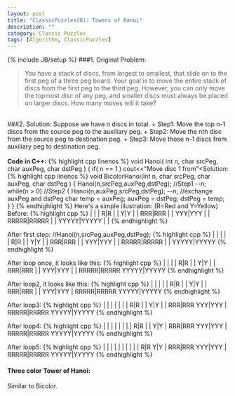 ```yaml
---
layout: post
title: "ClassicPuzzles[0]: Towers of Hanoi"
description: ""
category: Classic Puzzles
tags: [Algorithm, ClassicPuzzles]
---
```

{% include JB/setup %}
###1. Original Problem:
<blockquote>
You have a stack of discs, from largest to smallest, that slide on to the first peg of a three peg board. Your goal is to move the entire stack of discs from the first peg to the third peg. However, you can only move the topmost disc of any peg, and smaller discs must always be placed on larger discs. How many moves will it take? 
</blockquote>
<br>
###2. Solution:
Suppose we have n discs in total.
+ Step1: Move the top n-1 discs from the source peg to the auxiliary peg.
+ Step2: Move the nth disc from the source peg to destination peg.
+ Step3: Move those n-1 discs from auxiliary peg to destination peg.
<br><br>
<b>Code in C++:</b>
{% highlight cpp linenos %}
void Hanoi( int n, char srcPeg, char auxPeg, char dstPeg )
{
	if( n == 1 )
		cout<<"Move disc 1 from"<<srcPeg<<"to"<<dstPeg<<endl;
	Hanoi( n-1, srcPeg, dstPeg, auxPeg );
	cout<<"Move disc"<<n<<"from"<<srcPeg<<"to"<<dstPeg<<endl;
	Hanoi( n-1, auxPeg, dstPeg, srcPeg );
}
{% endhighlight %}
###3. Variations:
#### Bicolor Tower of Hanoi  
<b>Solution:</b>
{% highlight cpp linenos  %}
void BicolorHanoi(int n, char srcPeg, char auxPeg, char dstPeg )
{
	Hanoi(n,srcPeg,auxPeg,dstPeg);  //Step1
	--n;
	while(n > 0)  //Step2 
	{
		Hanoi(n,auxPeg,srcPeg,dstPeg); 
		--n;
		//exchange auxPeg and dstPeg
		char temp = auxPeg;
		auxPeg = dstPeg;
		dstPeg = temp;
	}
}
{% endhighlight %}
Here's a simple illustration:  
(R=Red and Y=Yellow)   
Before:
{% highlight cpp  %}
	     |           |           |
	    R|R          |           |
	    Y|Y          |           |
	  RRR|RRR        |           |
	  YYY|YYY        |           |
	RRRRR|RRRRR      |           |
	YYYYY|YYYYY      |           |     
{% endhighlight %}

After first step:  //Hanoi(n,srcPeg,auxPeg,dstPeg);
{% highlight cpp  %}
	     |           |           |
	     |           |          R|R
	     |           |          Y|Y
	     |           |        RRR|RRR
	     |           |        YYY|YYY
	     |           |      RRRRR|RRRRR
	     |           |      YYYYY|YYYYY
{% endhighlight %}

After loop once, it looks like this:
{% highlight cpp  %}
	     |           |           |
	     |          R|R          |
	     |          Y|Y          |
	     |        RRR|RRR        |
	     |        YYY|YYY        |
	     |      RRRRR|RRRRR YYYYY|YYYYY
{% endhighlight %}

After loop2, it looks like this:
{% highlight cpp %}
	     |           |           |
	     |           |          R|R
	     |           |          Y|Y
	     |           |        RRR|RRR
	     |           |        YYY|YYY
	     |      RRRRR|RRRRR YYYYY|YYYYY
{% endhighlight %}

After loop3:
{% highlight cpp %}
	     |           |           |
	     |           |           |
	     |          R|R          |
	     |          Y|Y          |
	     |        RRR|RRR     YYY|YYY
	     |      RRRRR|RRRRR YYYYY|YYYYY
{% endhighlight %}

After loop4:
{% highlight cpp %}
	     |           |           |
	     |           |           |
	     |           |          R|R
	     |           |          Y|Y
	     |        RRR|RRR     YYY|YYY
	     |      RRRRR|RRRRR YYYYY|YYYYY
{% endhighlight %}

After loop5:
{% highlight cpp  %}
	     |           |           |
	     |           |           |
	     |           |           |
	     |          R|R         Y|Y
	     |        RRR|RRR     YYY|YYY
	     |      RRRRR|RRRRR YYYYY|YYYYY
{% endhighlight %}

#### Three color Tower of Hanoi:
Similar to Bicolor.

